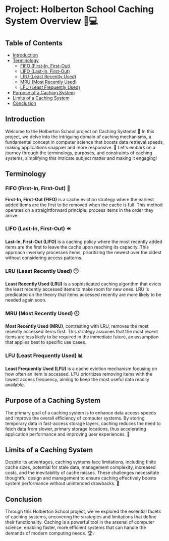 # Project: Holberton School Caching System Overview 📘💻

## Table of Contents

- [Introduction](#introduction)
- [Terminology](#terminology)
  - [FIFO (First-In, First-Out)](#fifo-first-in-first-out)
  - [LIFO (Last-In, First-Out)](#lifo-last-in-first-out)
  - [LRU (Least Recently Used)](#lru-least-recently-used)
  - [MRU (Most Recently Used)](#mru-most-recently-used)
  - [LFU (Least Frequently Used)](#lfu-least-frequently-used)
- [Purpose of a Caching System](#purpose-of-a-caching-system)
- [Limits of a Caching System](#limits-of-a-caching-system)
- [Conclusion](#conclusion)

## Introduction

Welcome to the Holberton School project on Caching Systems! 🎉 In this project, we delve into the intriguing domain of caching mechanisms, a fundamental concept in computer science that boosts data retrieval speeds, making applications snappier and more responsive. 🚀 Let's embark on a journey through the terminology, purposes, and constraints of caching systems, simplifying this intricate subject matter and making it engaging!

## Terminology

### FIFO (First-In, First-Out) 🔄

**First-In, First-Out (FIFO)** is a cache eviction strategy where the earliest added items are the first to be removed when the cache is full. This method operates on a straightforward principle: process items in the order they arrive.

### LIFO (Last-In, First-Out) ⏪

**Last-In, First-Out (LIFO)** is a caching policy where the most recently added items are the first to leave the cache upon reaching its capacity. This approach inversely processes items, prioritizing the newest over the oldest without considering access patterns.

### LRU (Least Recently Used) 🕒

**Least Recently Used (LRU)** is a sophisticated caching algorithm that evicts the least recently accessed items to make room for new ones. LRU is predicated on the theory that items accessed recently are more likely to be needed again soon.

### MRU (Most Recently Used) 🕛

**Most Recently Used (MRU)**, contrasting with LRU, removes the most recently accessed items first. This strategy assumes that the most recent items are less likely to be required in the immediate future, an assumption that applies best to specific use cases.

### LFU (Least Frequently Used) 📊

**Least Frequently Used (LFU)** is a cache eviction mechanism focusing on how often an item is accessed. LFU prioritizes removing items with the lowest access frequency, aiming to keep the most useful data readily available.

## Purpose of a Caching System

The primary goal of a caching system is to enhance data access speeds and improve the overall efficiency of computer systems. By storing temporary data in fast-access storage layers, caching reduces the need to fetch data from slower, primary storage locations, thus accelerating application performance and improving user experiences. 🌟

## Limits of a Caching System

Despite its advantages, caching systems face limitations, including finite cache sizes, potential for stale data, management complexity, increased costs, and the inevitability of cache misses. These challenges necessitate thoughtful design and management to ensure caching effectively boosts system performance without unintended drawbacks. 🚧

## Conclusion

Through this Holberton School project, we've explored the essential facets of caching systems, uncovering the strategies and limitations that define their functionality. Caching is a powerful tool in the arsenal of computer science, enabling faster, more efficient systems that can handle the demands of modern computing needs. 🏆💡
